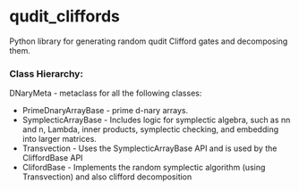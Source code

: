 # qudit_cliffords
Python library for generating random qudit Clifford gates and decomposing them.



### Class Hierarchy:

DNaryMeta - metaclass for all the following classes:
- PrimeDnaryArrayBase - prime d-nary arrays.
- SymplecticArrayBase - Includes logic for symplectic algebra, such as nn and n, Lambda, inner products, symplectic checking, and embedding into larger matrices.
- Transvection - Uses the SymplecticArrayBase API and is used by the CliffordBase API
- ClifordBase - Implements the random symplectic algorithm (using Transvection) and also clifford decomposition